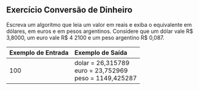 ## Exercício Conversão de Dinheiro
Escreva um algoritmo que leia um valor em
reais e exiba o equivalente em dólares, em euros e em pesos argentinos. Considere que um dólar vale R$ 3,8000, um euro vale R$ 4 2100 e um peso argentino R$ 0,087.

Exemplo de Entrada | Exemplo de Saída
:--- | :---
100 | dolar = 26,315789<br />euro = 23,752969<br />peso = 1149,425287
